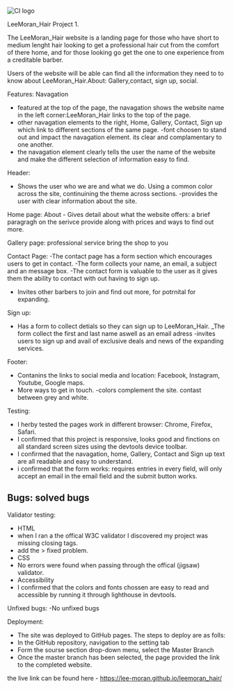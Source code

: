 ![CI logo](https://codeinstitute.s3.amazonaws.com/fullstack/ci_logo_small.png)

LeeMoran_Hair Project 1.

The LeeMoran_Hair website is a landing page for those who have short to medium lenght hair looking to get a 
professional hair cut from the comfort of there home, and for those looking go get the one to one experience from a 
creditable barber.

Users of the website will be able  can find all the information they need to to know about LeeMoran_Hair.About: Gallery,contact, sign up, social.

<!-- screen shot  -->


Features:
Navagation
- featured at the top of the page, the navagation shows the website name in the left corner:LeeMoran_Hair links to the top of the page.
- other navagation elements to the right, Home, Gallery, Contact, Sign up which link to different sections of the same page.
-font choosen to stand out and impact the navagation element. its clear and complamentary to one another.
- the navagation element clearly tells the user the name of the website and make the different selection of information easy to find.
<!-- navagtation and header element screen shot -->
Header:
- Shows the user who we are and what we do. Using a common color across the site, continuining the theme across sections.
-provides the user with clear information about the site.

Home page:
About - Gives detail about what the website offers: a brief paragragh on the serivce provide along with prices and ways to find out more. 
 
 <!-- about image  -->

 Gallery page:
 professional service 
 bring the shop to you 

<!-- Gallery Image  -->

Contact Page:
-The contact page has a form section which encourages users to get in contact.
-The form collects your name, an email, a subject and an message box.
-The contact form is valuable to the user as it gives them the ability to contact with out having to sign up.
- Invites other barbers to join and find out more, for potrnital for expanding.

<!-- contact image  -->

Sign up:
- Has a form to collect detials so they can sign up to LeeMoran_Hair.
_The form collect the first and last name aswell as an email adress 
-invites users to sign up and avail of exclusive deals and news of the expanding services.

<!-- sign up image  -->

Footer:
- Contanins the links to social media and location: Facebook, Instagram, Youtube, Google maps.
- More ways to get in touch.
-colors complement the site. contast between grey and white.

Testing:
- I herby tested the pages work in different browser: Chrome, Firefox, Safari.
- I confirmed that this project is responsive, looks good and finctions on all standard screen sizes using the devtools device toolbar.
- I confirmed that the navagation, home, Gallery, Contact and Sign up text are all readable and easy to understand.
- i confirmed that the form works: requires entries in every field, will only accept an email in the email field and the submit button works.

Bugs:
solved bugs
-

Validator testing:
- HTML
- when I ran a  the offical W3C validator I discovered my project was missing closing tags.
- add the > fixed problem.
- CSS
- No errors were found when passing through the offical (jigsaw) validator.
- Accessibility 
- I confirmed that the colors and fonts chossen are easy to read and accessible by running it through lighthouse in devtools.

<!-- screen shoot lighthouse -->


Unfixed bugs:
-No unfixed bugs 

Deployment:
- The site was deployed to GitHub pages. The steps to deploy are as folls:
- In the GitHub repository, navigation to the setting tab
- Form the sourse section drop-down menu, select the Master Branch
- Once the master branch has been selected, the page provided the link to the completed website.

the live link can be found here - https://lee-moran.github.io/leemoran_hair/